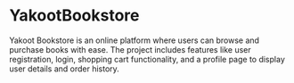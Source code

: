 # YakootBookstore
Yakoot Bookstore is an online platform where users can browse and purchase books with ease. The project includes features like user registration, login, shopping cart functionality, and a profile page to display user details and order history.
